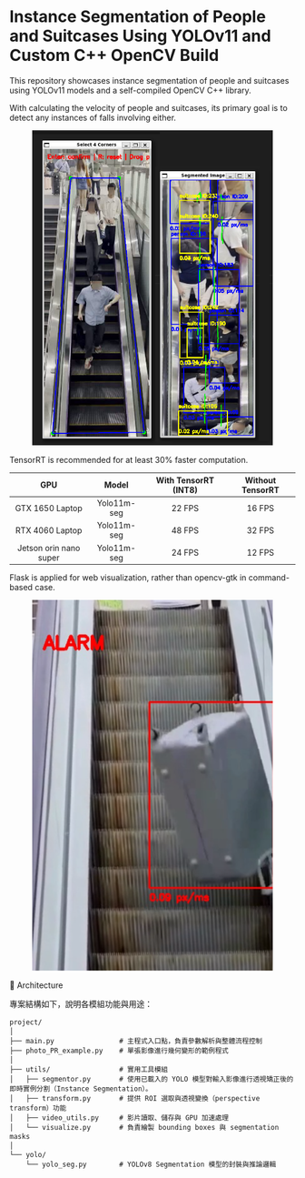 # Instance Segmentation of People and Suitcases Using YOLOv11 and Custom C++ OpenCV Build


This repository showcases instance segmentation of people and suitcases using YOLOv11 models and a self-compiled OpenCV C++ library.

With calculating the velocity of people and suitcases, its primary goal is to detect any instances of falls involving either.

<figure><img src="https://github.com/eden-owo/Person-suitcase-motion-tracker/blob/master/pics/demo.png" alt=""><figcaption></figcaption></figure>

TensorRT is recommended for at least 30% faster computation.

| GPU | Model | With TensorRT (INT8) | Without TensorRT |
|:--:|:--:|:--:|:--:|
| GTX 1650 Laptop | Yolo11m-seg | 22 FPS | 16 FPS |
| RTX 4060 Laptop | Yolo11m-seg | 48 FPS | 32 FPS |
| Jetson orin nano super | Yolo11m-seg | 24 FPS | 12 FPS |

Flask is applied for web visualization, rather than opencv-gtk in command-based case.

<figure><img src="https://github.com/eden-owo/Person-suitcase-motion-tracker/blob/master/pics/suitcase-alarm.png" alt=""><figcaption></figcaption></figure>

🧱 Architecture


專案結構如下，說明各模組功能與用途：


```text
project/
│
├── main.py                # 主程式入口點，負責參數解析與整體流程控制
├── photo_PR_example.py    # 單張影像進行幾何變形的範例程式
│
├── utils/                 # 實用工具模組
│   ├── segmentor.py       # 使用已載入的 YOLO 模型對輸入影像進行透視矯正後的即時實例分割（Instance Segmentation）。
│   ├── transform.py       # 提供 ROI 選取與透視變換（perspective transform）功能
│   ├── video_utils.py     # 影片讀取、儲存與 GPU 加速處理
│   └── visualize.py       # 負責繪製 bounding boxes 與 segmentation masks
│
└── yolo/
    └── yolo_seg.py        # YOLOv8 Segmentation 模型的封裝與推論邏輯

```
